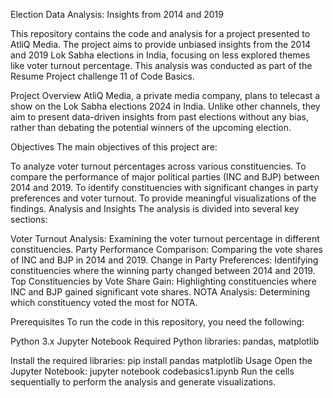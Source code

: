 Election Data Analysis: Insights from 2014 and 2019

This repository contains the code and analysis for a project presented to AtliQ Media. The project aims to provide unbiased insights from the 2014 and 2019 Lok Sabha elections in India, focusing on less explored themes like voter turnout percentage. This analysis was conducted as part of the Resume Project challenge 11 of Code Basics.

Project Overview
AtliQ Media, a private media company, plans to telecast a show on the Lok Sabha elections 2024 in India. Unlike other channels, they aim to present data-driven insights from past elections without any bias, rather than debating the potential winners of the upcoming election.

Objectives
The main objectives of this project are:

To analyze voter turnout percentages across various constituencies.
To compare the performance of major political parties (INC and BJP) between 2014 and 2019.
To identify constituencies with significant changes in party preferences and voter turnout.
To provide meaningful visualizations of the findings.
Analysis and Insights
The analysis is divided into several key sections:

Voter Turnout Analysis: Examining the voter turnout percentage in different constituencies.
Party Performance Comparison: Comparing the vote shares of INC and BJP in 2014 and 2019.
Change in Party Preferences: Identifying constituencies where the winning party changed between 2014 and 2019.
Top Constituencies by Vote Share Gain: Highlighting constituencies where INC and BJP gained significant vote shares.
NOTA Analysis: Determining which constituency voted the most for NOTA.

Prerequisites
To run the code in this repository, you need the following:

Python 3.x
Jupyter Notebook
Required Python libraries: pandas, matplotlib

Install the required libraries:
pip install pandas matplotlib
Usage
Open the Jupyter Notebook:
jupyter notebook codebasics1.ipynb
Run the cells sequentially to perform the analysis and generate visualizations.

